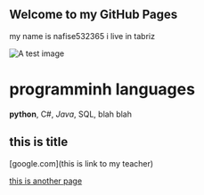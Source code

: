 ## Welcome to my GitHub Pages

my name is nafise532365
i live in tabriz 

![A test image](image.png)

# programminh languages
**python**, C#, *Java*, SQL, blah blah


## this is title
[google.com](this is link to my teacher)


[this is another page](./testfile)
